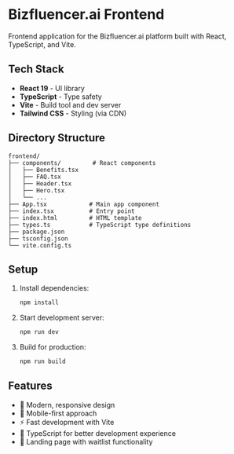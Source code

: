 # Bizfluencer.ai Frontend

Frontend application for the Bizfluencer.ai platform built with React, TypeScript, and Vite.

## Tech Stack

- **React 19** - UI library
- **TypeScript** - Type safety
- **Vite** - Build tool and dev server
- **Tailwind CSS** - Styling (via CDN)

## Directory Structure

```
frontend/
├── components/         # React components
│   ├── Benefits.tsx
│   ├── FAQ.tsx
│   ├── Header.tsx
│   ├── Hero.tsx
│   └── ...
├── App.tsx            # Main app component
├── index.tsx          # Entry point
├── index.html         # HTML template
├── types.ts           # TypeScript type definitions
├── package.json
├── tsconfig.json
└── vite.config.ts
```

## Setup

1. Install dependencies:
   ```bash
   npm install
   ```

2. Start development server:
   ```bash
   npm run dev
   ```

3. Build for production:
   ```bash
   npm run build
   ```

## Features

- 🎨 Modern, responsive design
- 📱 Mobile-first approach
- ⚡ Fast development with Vite
- 🔧 TypeScript for better development experience
- 🎯 Landing page with waitlist functionality 